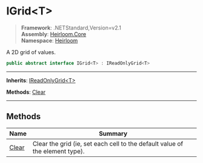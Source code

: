 # IGrid\<T>

> **Framework**: .NETStandard,Version=v2.1  
> **Assembly**: [Heirloom.Core][0]  
> **Namespace**: [Heirloom][0]  

A 2D grid of values.

```cs
public abstract interface IGrid<T> : IReadOnlyGrid<T>
```

--------------------------------------------------------------------------------

**Inherits**: [IReadOnlyGrid\<T>][1]

**Methods**: [Clear][2]

--------------------------------------------------------------------------------

## Methods

| Name       | Summary                                                                      |
|------------|------------------------------------------------------------------------------|
| [Clear][2] | Clear the grid (ie, set each cell to the default value of the element type). |

[0]: ..\Heirloom.Core.md
[1]: Heirloom.IReadOnlyGrid[T].md
[2]: Heirloom.IGrid[T].Clear.md

